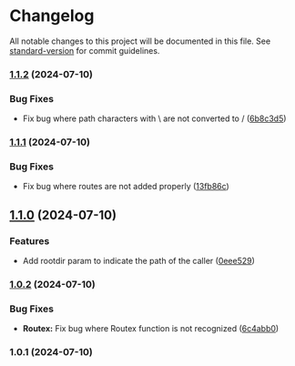 # Changelog

All notable changes to this project will be documented in this file. See [standard-version](https://github.com/conventional-changelog/standard-version) for commit guidelines.

### [1.1.2](https://github.com/kntgio-z/routex/compare/v1.1.1...v1.1.2) (2024-07-10)


### Bug Fixes

* Fix bug where path characters with \ are not converted to / ([6b8c3d5](https://github.com/kntgio-z/routex/commit/6b8c3d51f7dbcd6b09fdb720a26bd3716269a4af))

### [1.1.1](https://github.com/kntgio-z/routex/compare/v1.1.0...v1.1.1) (2024-07-10)


### Bug Fixes

* Fix bug where routes are not added properly ([13fb86c](https://github.com/kntgio-z/routex/commit/13fb86c43bc862d9258a8db5aee10156b7738d0b))

## [1.1.0](https://github.com/kntgio-z/routex/compare/v1.0.2...v1.1.0) (2024-07-10)


### Features

* Add rootdir param to indicate the path of the caller ([0eee529](https://github.com/kntgio-z/routex/commit/0eee52948b0d82afb2a63f810679d60cbc863706))

### [1.0.2](https://github.com/kntgio-z/routex/compare/v1.0.1...v1.0.2) (2024-07-10)


### Bug Fixes

* **Routex:** Fix bug where Routex function is not recognized ([6c4abb0](https://github.com/kntgio-z/routex/commit/6c4abb0b200312f5147659b229d2378a4f0d5266))

### 1.0.1 (2024-07-10)
